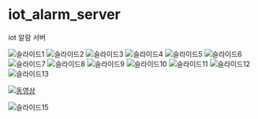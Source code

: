 # iot_alarm_server
iot 알람 서버


![슬라이드1](https://user-images.githubusercontent.com/40861980/127267137-cf461e8e-ddb4-4b18-8d7b-8b5d731683cb.JPG)
![슬라이드2](https://user-images.githubusercontent.com/40861980/127267139-34a637bd-881d-456d-8c3f-253da356190f.JPG)
![슬라이드3](https://user-images.githubusercontent.com/40861980/127267141-15898fa5-648e-4ed4-9920-544c73779f37.JPG)
![슬라이드4](https://user-images.githubusercontent.com/40861980/127267142-4ca02454-e090-47ff-9934-01b42d88031c.JPG)
![슬라이드5](https://user-images.githubusercontent.com/40861980/127267143-18a31b6c-7ec7-4aa6-a97b-fec1553efddc.JPG)
![슬라이드6](https://user-images.githubusercontent.com/40861980/127267144-4242f2a8-90b0-4b07-9530-702217b0e44f.JPG)
![슬라이드7](https://user-images.githubusercontent.com/40861980/127267145-e6504d22-0491-41fa-8bcc-ab736590672a.JPG)
![슬라이드8](https://user-images.githubusercontent.com/40861980/127267148-5f15b21e-9fe0-4e42-8a48-1d24eb8336ae.JPG)
![슬라이드9](https://user-images.githubusercontent.com/40861980/127267152-61c6fa61-3f7a-4f39-ba93-6b506f33ef38.JPG)
![슬라이드10](https://user-images.githubusercontent.com/40861980/127267155-ba17770c-b4b8-4382-972f-fb04ac8db57e.JPG)
![슬라이드11](https://user-images.githubusercontent.com/40861980/127267156-163d0a48-4c8e-4851-864b-3a5f94ad82e3.JPG)
![슬라이드12](https://user-images.githubusercontent.com/40861980/127267157-75292674-d699-4076-a0c3-2cb877da5477.JPG)
![슬라이드13](https://user-images.githubusercontent.com/40861980/127267158-b3456853-4919-429b-bda7-f106d69a4cbd.JPG)

[![동영상](https://user-images.githubusercontent.com/40861980/127267161-73fc03d1-3e84-4c0a-8428-d6cf30a56c67.JPG)](https://youtu.be/VciWYmyntYI) 

![슬라이드15](https://user-images.githubusercontent.com/40861980/127267163-cb51d0aa-ca0a-437a-a35c-a173563623bd.JPG)
